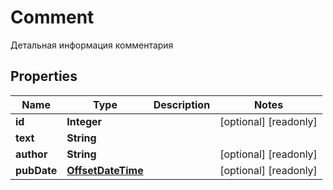 

# Comment

Детальная информация комментария
## Properties

Name | Type | Description | Notes
------------ | ------------- | ------------- | -------------
**id** | **Integer** |  |  [optional] [readonly]
**text** | **String** |  | 
**author** | **String** |  |  [optional] [readonly]
**pubDate** | [**OffsetDateTime**](OffsetDateTime.md) |  |  [optional] [readonly]




